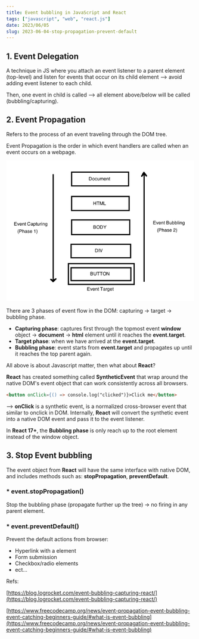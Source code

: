 ```yaml
---
title: Event bubbling in JavaScript and React
tags: ["javascript", "web", "react.js"]
date: 2023/06/05
slug: 2023-06-04-stop-propagation-prevent-default
---
```


## 1. Event Delegation

A technique in JS where you attach an event listener to a parent element (top-level) and listen for events that occur on its child element --> avoid adding event listener to each child.

Then, one event in child is called --> all element above/below will be called (bubbling/capturing).

## 2. Event Propagation

Refers to the process of an event traveling through the DOM tree.

Event Propagation is the order in which event handlers are called when an event occurs on a webpage.

![Event Propagation](https://raw.githubusercontent.com/southxzx/handbook/main/_posts/everyday/_meta/event-propagation.png)

There are 3 phases of event flow in the DOM: capturing -> target -> bubbling phase.

- **Capturing phase**: captures first through the topmost event **window** object -> **document** -> **html** element until it reaches the **event.target**.
- **Target phase**: when we have arrived at the **event.target**.
- **Bubbling phase**: event starts from **event.target** and propagates up until it reaches the top parent again.

All above is about Javascript matter, then what about **React**?

**React** has created something called **SyntheticEvent** that wrap around the native DOM's event object that can work consistently across all browsers.

```html
<button onClick={() => console.log("clicked")}>Click me</button>
```

--> **onClick** is a synthetic event, is a normalized cross-browser event that similar to onclick in DOM. Internally, **React** will convert the synthetic event into a native DOM event and pass it to the event listener.

In **React 17+**, the **Bubbling phase** is only reach up to the root element instead of the window object.

## 3. Stop Event bubbling

The event object from **React** will have the same interface with native DOM, and includes methods such as: **stopPropagation**, **preventDefault**.

### \* event.stopPropagation()

Stop the bubbling phase (propagate further up the tree) -> no firing in any parent element.

### \* event.preventDefault()

Prevent the default actions from browser:

- Hyperlink with a element
- Form submission
- Checkbox/radio elements
- ect...

Refs:

[https://blog.logrocket.com/event-bubbling-capturing-react/](https://blog.logrocket.com/event-bubbling-capturing-react/)

[https://www.freecodecamp.org/news/event-propagation-event-bubbling-event-catching-beginners-guide/#what-is-event-bubbling](https://www.freecodecamp.org/news/event-propagation-event-bubbling-event-catching-beginners-guide/#what-is-event-bubbling)
